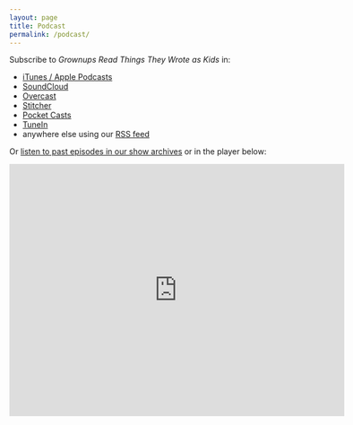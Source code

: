 ```yaml
---
layout: page
title: Podcast
permalink: /podcast/
---
```


Subscribe to *Grownups Read Things They Wrote as Kids* in:

- [iTunes / Apple Podcasts](http://links.grownupsreadthingstheywroteaskids.com/itunes)
- [SoundCloud](http://links.grownupsreadthingstheywroteaskids.com/soundcloud)
- [Overcast](http://links.grownupsreadthingstheywroteaskids.com/overcast)
- [Stitcher](http://links.grownupsreadthingstheywroteaskids.com/stitcher)
- [Pocket Casts](http://pcasts.in/feed/feeds.grownupsreadthingstheywroteaskids.com/podcast/)
- [TuneIn](http://links.grownupsreadthingstheywroteaskids.com/tunein)
- anywhere else using our [RSS feed](http://feeds.grownupsreadthingstheywroteaskids.com/podcast/)

Or [listen to past episodes in our show archives](http://www.grownupsreadthingstheywroteaskids.com/category/podcast/episodes/) or in the player below:

<iframe width="100%" height="450" scrolling="no" frameborder="no" src="https://w.soundcloud.com/player/?url=https%3A//api.soundcloud.com/playlists/127234644&amp;color=f37749&amp;auto_play=false&amp;hide_related=false&amp;show_comments=true&amp;show_user=true&amp;show_reposts=false" data-origwidth="100%" data-origheight="450" style="width: 598px;"></iframe>